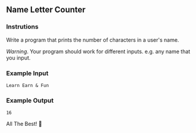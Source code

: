 ## Name Letter Counter

### Instrutions

Write a program that prints the number of characters in a user's name.

*Warning*. Your program should work for different inputs. e.g. any name that you input.

### Example Input

`Learn Earn & Fun`

### Example Output

`16`

All The Best! 🤜  
